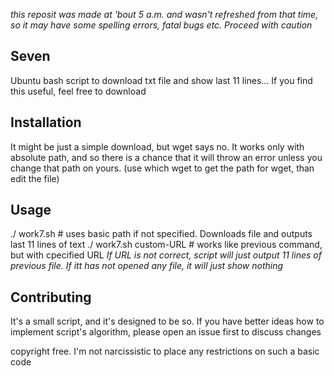 *this reposit was made at 'bout 5 a.m. and wasn't refreshed from that time, so it may have some spelling  errors, fatal bugs etc. Proceed with caution*

## Seven

Ubuntu bash script to download txt file and show last 11 lines... If you find this useful, feel free to download

## Installation

It might be just a simple download, but wget says no. It works only with absolute path, and so there is a chance that it will throw an error unless you change that path on yours. (use which wget to get the path for wget, than edit the file)


## Usage

./ work7.sh # uses basic path if not specified. Downloads file and outputs last 11 lines of text
./ work7.sh custom-URL # works like previous command, but with cpecified URL
*If URL is not correct, script will just output 11 lines of previous file. If itt has not opened any file, it will just show nothing*

## Contributing
It's a small script, and it's designed to be so. If you have better ideas how to implement script's algorithm, please open an issue first to discuss changes


copyright free. I'm not narcissistic to place any restrictions on such a basic code
